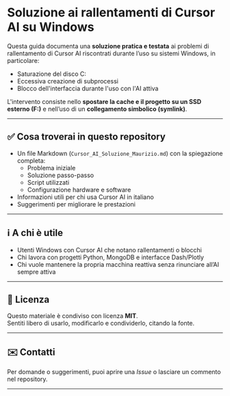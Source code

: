 # Soluzione ai rallentamenti di Cursor AI su Windows

Questa guida documenta una **soluzione pratica e testata** ai problemi di rallentamento di Cursor AI riscontrati durante l’uso su sistemi Windows, in particolare:

- Saturazione del disco C:
- Eccessiva creazione di subprocessi
- Blocco dell'interfaccia durante l'uso con l'AI attiva

L'intervento consiste nello **spostare la cache e il progetto su un SSD esterno (F:)** e nell’uso di un **collegamento simbolico (symlink)**.

---

## ✅ Cosa troverai in questo repository

- Un file Markdown (`Cursor_AI_Soluzione_Maurizio.md`) con la spiegazione completa:
  - Problema iniziale
  - Soluzione passo-passo
  - Script utilizzati
  - Configurazione hardware e software
- Informazioni utili per chi usa Cursor AI in italiano
- Suggerimenti per migliorare le prestazioni

---

## ℹ️ A chi è utile

- Utenti Windows con Cursor AI che notano rallentamenti o blocchi
- Chi lavora con progetti Python, MongoDB e interfacce Dash/Plotly
- Chi vuole mantenere la propria macchina reattiva senza rinunciare all’AI sempre attiva

---

## 📜 Licenza

Questo materiale è condiviso con licenza **MIT**.  
Sentiti libero di usarlo, modificarlo e condividerlo, citando la fonte.

---

## ✉️ Contatti

Per domande o suggerimenti, puoi aprire una _Issue_ o lasciare un commento nel repository.

---
